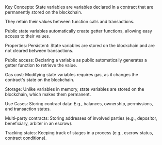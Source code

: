 Key Concepts:
State variables are variables declared in a contract that are permanently stored on the blockchain.

They retain their values between function calls and transactions.

Public state variables automatically create getter functions, allowing easy access to their values.

Properties:
Persistent: State variables are stored on the blockchain and are not cleared between transactions.

Public access: Declaring a variable as public automatically generates a getter function to retrieve the value.

Gas cost: Modifying state variables requires gas, as it changes the contract's state on the blockchain.

Storage: Unlike variables in memory, state variables are stored on the blockchain, which makes them permanent.

Use Cases:
Storing contract data: E.g., balances, ownership, permissions, and transaction states.

Multi-party contracts: Storing addresses of involved parties (e.g., depositor, beneficiary, arbiter in an escrow).

Tracking states: Keeping track of stages in a process (e.g., escrow status, contract conditions).

